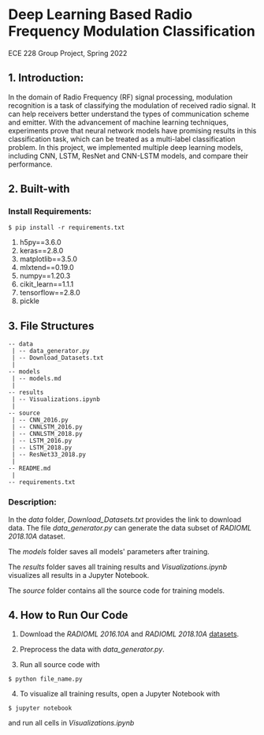 # Deep Learning Based Radio Frequency Modulation Classification
ECE 228 Group Project, Spring 2022

## 1. Introduction:
In the domain of Radio Frequency (RF) signal processing, modulation recognition is a task of classifying the modulation of received radio signal. It can help receivers better understand the types of communication scheme and emitter. With the advancement of machine learning techniques, experiments prove that neural network models have promising results in this classification task, which can be treated as a multi-label classification problem. In this project, we implemented multiple deep learning models, including CNN, LSTM, ResNet and CNN-LSTM models, and compare their performance.


## 2. Built-with
### Install Requirements:
```
$ pip install -r requirements.txt
```
  1. h5py==3.6.0
  2. keras==2.8.0
  3. matplotlib==3.5.0
  4. mlxtend==0.19.0
  5. numpy==1.20.3
  6. cikit_learn==1.1.1
  7. tensorflow==2.8.0
  8. pickle

## 3. File Structures

```
-- data
 | -- data_generator.py
 | -- Download_Datasets.txt
 |
-- models
 | -- models.md
 |
-- results
 | -- Visualizations.ipynb
 |
-- source
 | -- CNN_2016.py
 | -- CNNLSTM_2016.py
 | -- CNNLSTM_2018.py
 | -- LSTM_2016.py
 | -- LSTM_2018.py
 | -- ResNet33_2018.py
 |
-- README.md
 |
-- requirements.txt
```

### Description:

In the *data* folder, *Download_Datasets.txt* provides the link to download data. The file *data_generator.py* can generate the data subset of *RADIOML 2018.10A* dataset.

The *models* folder saves all models' parameters after training.

The *results* folder saves all training results and *Visualizations.ipynb* visualizes all results in a Jupyter Notebook.

The *source* folder contains all the source code for training models.

## 4. How to Run Our Code

1. Download the *RADIOML 2016.10A* and *RADIOML 2018.10A* [datasets](https://www.deepsig.ai/datasets).

2. Preprocess the data with *data_generator.py*.

3. Run all source code with
```
$ python file_name.py
```

4. To visualize all training results, open a Jupyter Notebook with
```
$ jupyter notebook
```
and run all cells in *Visualizations.ipynb*
